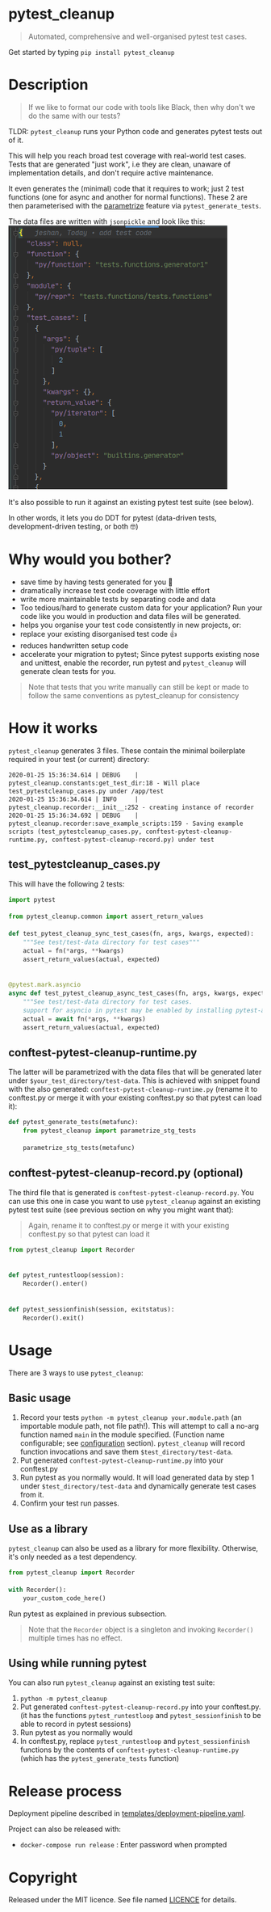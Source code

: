 # pytest_cleanup
> Automated, comprehensive and well-organised pytest test cases.

Get started by typing `pip install pytest_cleanup`

# Description
> If we like to format our code with tools like Black, then why don't we do the same with our tests?

TLDR: `pytest_cleanup` runs your Python code and generates pytest tests out of it.

This will help you reach broad test coverage with real-world test cases.
Tests that are generated "just work", i.e they are clean, unaware of implementation details, and don't require active maintenance.

It even generates the (minimal) code that it requires to work; just 2 test functions (one for async and another for normal functions). These 2 are then parameterised with the [parametrize](https://docs.pytest.org/en/latest/parametrize.html) feature via `pytest_generate_tests`.

The data files are written with `jsonpickle` and look like this:
![](images/example-data-file.png)

It's also possible to run it against an existing pytest test suite (see below).

In other words, it lets you do DDT for pytest (data-driven tests, development-driven testing, or both :nerd_face:)

# Why would you bother?

- save time by having tests generated for you :tada:
- dramatically increase test code coverage with little effort
- write more maintainable tests by separating code and data
- Too tedious/hard to generate custom data for your application? Run your code like you would in production and data files will be generated.
- helps you organise your test code consistently in new projects, or:
- replace your existing disorganised test code :+1:
- reduces handwritten setup code
- accelerate your migration to pytest; Since pytest supports existing nose and unittest, enable the recorder, run pytest and `pytest_cleanup` will generate clean tests for you.


> Note that tests that you write manually can still be kept or made to follow the same conventions as pytest_cleanup for consistency

# How it works

`pytest_cleanup` generates 3 files. These contain the minimal boilerplate required in your test (or current) directory:

```
2020-01-25 15:36:34.614 | DEBUG    | pytest_cleanup.constants:get_test_dir:18 - Will place test_pytestcleanup_cases.py under /app/test
2020-01-25 15:36:34.614 | INFO     | pytest_cleanup.recorder:__init__:252 - creating instance of recorder
2020-01-25 15:36:34.692 | DEBUG    | pytest_cleanup.recorder:save_example_scripts:159 - Saving example scripts (test_pytestcleanup_cases.py, conftest-pytest-cleanup-runtime.py, conftest-pytest-cleanup-record.py) under test
```

## test_pytestcleanup_cases.py

This will have the following 2 tests:
```python
import pytest

from pytest_cleanup.common import assert_return_values

def test_pytest_cleanup_sync_test_cases(fn, args, kwargs, expected):
    """See test/test-data directory for test cases"""
    actual = fn(*args, **kwargs)
    assert_return_values(actual, expected)


@pytest.mark.asyncio
async def test_pytest_cleanup_async_test_cases(fn, args, kwargs, expected):
    """See test/test-data directory for test cases.
    support for asyncio in pytest may be enabled by installing pytest-asyncio """
    actual = await fn(*args, **kwargs)
    assert_return_values(actual, expected)
```

## conftest-pytest-cleanup-runtime.py

The latter will be parametrized with the data files that will be generated later under `$your_test_directory/test-data`. This is achieved with snippet found with the also generated: `conftest-pytest-cleanup-runtime.py` (rename it to conftest.py or merge it with your existing conftest.py so that pytest can load it):

```python
def pytest_generate_tests(metafunc):
    from pytest_cleanup import parametrize_stg_tests

    parametrize_stg_tests(metafunc)

```


## conftest-pytest-cleanup-record.py (optional)

The third file that is generated is `conftest-pytest-cleanup-record.py`. You can use this one in case you want to use `pytest_cleanup` against an existing pytest test suite (see previous section on why you might want that):

> Again, rename it to conftest.py or merge it with your existing conftest.py so that pytest can load it

```python
from pytest_cleanup import Recorder


def pytest_runtestloop(session):
    Recorder().enter()


def pytest_sessionfinish(session, exitstatus):
    Recorder().exit()
```


# Usage
There are 3 ways to use `pytest_cleanup`:
## Basic usage
1. Record your tests `python -m pytest_cleanup your.module.path` (an importable module path, not file path!). This will attempt to call a no-arg function named `main` in the module specified. (Function name configurable; see [configuration](#configuration) section). `pytest_cleanup` will record function invocations and save them `$test_directory/test-data`.
2. Put generated `conftest-pytest-cleanup-runtime.py` into your conftest.py
3. Run pytest as you normally would.  It will load generated data by step 1 under `$test_directory/test-data` and dynamically generate test cases from it.
4. Confirm your test run passes.

## Use as a library
`pytest_cleanup` can also be used as a library for more flexibility. Otherwise, it's only needed as a test dependency.

```python
from pytest_cleanup import Recorder

with Recorder():
    your_custom_code_here()
```

Run pytest as explained in previous subsection.

> Note that the `Recorder` object is a singleton and invoking `Recorder()` multiple times has no effect.

## Using while running pytest
You can also run `pytest_cleanup` against an existing test suite:
1. `python -m pytest_cleanup`
2. Put generated `conftest-pytest-cleanup-record.py` into your conftest.py. (it has the functions `pytest_runtestloop` and `pytest_sessionfinish` to be able to record in pytest sessions)
3. Run pytest as you normally would
4. In conftest.py, replace `pytest_runtestloop` and `pytest_sessionfinish` functions by the contents of `conftest-pytest-cleanup-runtime.py` (which has the `pytest_generate_tests` function)

# Release process
Deployment pipeline described in [templates/deployment-pipeline.yaml](templates/deployment-pipeline.yaml).

Project can also be released with:
- `docker-compose run release` : Enter password when prompted


# Copyright
Released under the MIT licence. See file named [LICENCE](LICENCE) for details.

